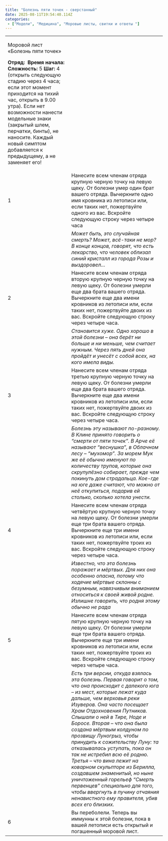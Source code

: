 ```yaml
---
title: "Болезнь пяти точек - сверстанный"
date: 2025-08-11T19:54:40.114Z
categories:
 - ["Модели", "Медицина", "Моровые листы, свитки и ответы "]
---
```


<table>
<tbody>
<tr class="odd">
<td><p>Моровой лист «Болезнь пяти точек»</p>
<p><strong>Отряд:</strong>  <strong>Время начала:</strong> <br />
<strong>Сложность:</strong> 5 <strong>Шаг:</strong> 4 (открыть следующую стадию через 4 часа; если этот момент приходится на тихий час, открыть в 9.00 утра). Если нет возможности нанести модельные знаки (закрытый шлем, перчатки, бинты), не наносите. Каждый новый симптом добавляется к предыдущему, а не заменяет его!</p></td>
<td></td>
</tr>
<tr class="even">
<td>1</td>
<td>Нанесите всем членам отряда крупную черную точку на левую щеку. От болезни умер один брат вашего отряда. Вычеркните одно имя кровника из летописи или, если таких нет, пожертвуйте одного из вас. Вскройте следующую строку через четыре часа</td>
</tr>
<tr class="odd">
<td></td>
<td><em>Может быть, это случайная смерть? Может, всё-таки не мор? В конце концов, говорят, что есть лекарство, что человек облизал синий кристалл из города Розы и выздоровел…</em></td>
</tr>
<tr class="even">
<td>2</td>
<td>Нанесите всем членам отряда вторую крупную черную точку на левую щеку. От болезни умерли еще два брата вашего отряда. Вычеркните еще два имени кровников из летописи или, если таких нет, пожертвуйте двоих из вас. Вскройте следующую строку через четыре часа.</td>
</tr>
<tr class="odd">
<td></td>
<td><em>Становится хуже. Одно хорошо в этой болезни – она берёт ни больше и ни меньше, чем считает нужным. Через пять дней она пройдёт и унесёт с собой всех, на кого имела виды.</em></td>
</tr>
<tr class="even">
<td>3</td>
<td>Нанесите всем членам отряда третью крупную черную точку на левую щеку. От болезни умерли еще два брата вашего отряда. Вычеркните еще два имени кровников из летописи или, если таких нет, пожертвуйте двоих из вас. Вскройте следующую строку через четыре часа.</td>
</tr>
<tr class="odd">
<td></td>
<td><em>Болезнь эту называют по-разному. В Клине принято говорить о “смерти от пяти точек”. В Арче её называют “веснушка”, в Облачном лесу – “мухомор”. За морем Мук же её обычно именуют по количеству трупов, которые она скрупулёзно собирает, прежде чем покинуть дом страдальца. Кое-где на юге даже считают, что можно от неё откупиться, подарив ей столько, сколько хотела унести.</em></td>
</tr>
<tr class="even">
<td>4</td>
<td>Нанесите всем членам отряда четвёртую крупную черную точку на левую щеку. От болезни умерли еще три брата вашего отряда. Вычеркните еще три имени кровников из летописи или, если таких нет, пожертвуйте троих из вас. Вскройте следующую строку через четыре часа.</td>
</tr>
<tr class="odd">
<td></td>
<td><em>Известно, что эта болезнь поражает и мёртвых. Для них она особенно опасна, потому что ходячие мёртвые склонны с безумным, навязчивым вниманием относиться к своей живой родне. Излишне говорить, что родня этому обычно не рада</em></td>
</tr>
<tr class="even">
<td>5</td>
<td>Нанесите всем членам отряда пятую крупную черную точку на левую щеку. От болезни умерли еще три брата вашего отряда. Вычеркните еще три имени кровников из летописи или, если таких нет, пожертвуйте троих из вас. Вскройте следующую строку через четыре часа.</td>
</tr>
<tr class="odd">
<td></td>
<td><em>Есть три версии, откуда взялась эта болезнь. Первая говорит о том, что она происходит с далекого юга – из мест, которые лежат куда дальше, чем верховья реки Изуверов. Она часто посещает Храм Отдохновения Путников. Слышали о ней в Тире, Ноде и Боросе. Вторая – что она была создана мёртвым колдуном по прозвищу Луногрыз, чтобы принудить к сожительству Луну: та отказывалась уступать, пока он так не истребил всю её родню. Третья – что вина лежит на коварном скульпторе из Берилла, создавшем знаменитый, но ныне уничтоженный горельеф “Смерть первенцев” специально для того, чтобы ввергнуть в пучину отчаяния ненавистного ему правителя, убив всех его близких.</em></td>
</tr>
<tr class="even">
<td>6</td>
<td>Вы переболели. Теперь вы иммунны к этой болезни, пока в вашей летописи есть открытый и погашенный моровой лист.</td>
</tr>
</tbody>
</table>
